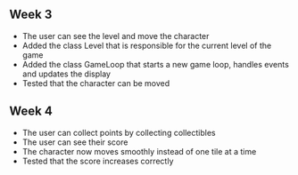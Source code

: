 ## Week 3

- The user can see the level and move the character
- Added the class Level that is responsible for the current level of the game
- Added the class GameLoop that starts a new game loop, handles events and updates the display
- Tested that the character can be moved

## Week 4

- The user can collect points by collecting collectibles
- The user can see their score
- The character now moves smoothly instead of one tile at a time
- Tested that the score increases correctly
